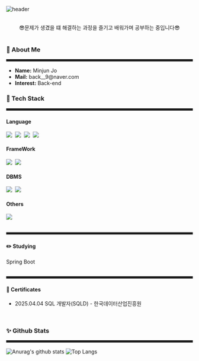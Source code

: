 <!--
**JoM1njun/JoM1njun** is a ✨ _special_ ✨ repository because its `README.md` (this file) appears on your GitHub profile.

Here are some ideas to get you started:

- 🔭 I’m currently working on ...
- 🌱 I’m currently learning ...
- 👯 I’m looking to collaborate on ...
- 🤔 I’m looking for help with ...
- 💬 Ask me about ...
- 📫 How to reach me: ...
- 😄 Pronouns: ...
- ⚡ Fun fact: ...
-->

![header](https://capsule-render.vercel.app/api?type=venom&text=Minjun's%20Github&color=gradient)

<br>
<div align="center"> 😎문제가 생겼을 떄 해결하는 과정을 즐기고 배워가며 공부하는 중입니다😎 </div>
<br>
<!-- 나에 대한 내용 -->
<h3>💬 About Me</h3>
<hr style="border-bottom: 2px solid #ffffff; padding-bottom: 5px;">
<ul>
  <li><strong>Name:</strong> Minjun Jo</li>
  <li><strong>Mail:</strong> back__9@naver.com</li>
  <li><strong>Interest:</strong> Back-end</li>
</ul>

<!--내용 부분-->
<h3>🔧 Tech Stack</h3>
<hr style="border-bottom: 2px solid #ffffff; padding-bottom: 5px;">
<h4> Language </h4>
<div>
  <img src="https://img.shields.io/badge/Java-20232a.svg?style=for-the-badge&logo=java&logoColor=61DAFB" />&nbsp
  <img src="https://img.shields.io/badge/HTML5-E34F26?style=for-the-badge&logo=html5&logoColor=FFFFFF" />&nbsp
  <img src="https://img.shields.io/badge/CSS3-FFFFFF.svg?style=for-the-badge&logo=css3&logoColor=1572B6" />&nbsp
  <img src="https://img.shields.io/badge/JavaScript-4d77cf.svg?style=for-the-badge&logo=javascript&logoColor=F7DF1E" />&nbsp
</div>

<h4> FrameWork </h4>
<div>
  <img src="https://img.shields.io/badge/Express.js-000000.svg?style=for-the-badge&logo=express&logoColor=FFFFFF" />&nbsp
  <img src="https://img.shields.io/badge/Spring Boot-6DB33F.svg?style=for-the-badge&logo=springboot&logoColor=FFFFFF" />&nbsp
</div>

<h4> DBMS </h4>
<div>
  <img src="https://img.shields.io/badge/MySQL-4479A1?style=for-the-badge&logo=mysql&logoColor=FF9E0F" />&nbsp
  <img src="https://img.shields.io/badge/PostgreSQL-41454A?style=for-the-badge&logo=postgresql&logoColor=4169E1" />&nbsp
</div>

<h4> Others </h4>
<div>
  <img src="https://img.shields.io/badge/Node.js-5FA04E.svg?style=for-the-badge&logo=node.js&logoColor=FFFFFF" />&nbsp
</div>
<br> 
<hr style="border-bottom: 2px solid #ffffff; padding-bottom: 5px;">

<h4> ✏️ Studying </h4>
  <div> Spring Boot </div>
<br>
<hr style="border-bottom: 2px solid #ffffff; padding-bottom: 5px;">

<h4> 📜 Certificates </h4>
<ul>
  <li> 2025.04.04 SQL 개발자(SQLD) - 한국데이터산업진흥원</li>
</ul>
<br> 

<h3>✨ Github Stats</h3>
<hr style="border-bottom: 2px solid #ffffff; padding-bottom: 5px;">

![Anurag's github stats](https://github-readme-stats.vercel.app/api?username=JoM1njun&show_icons=true&theme=tokyonight)
![Top Langs](https://github-readme-stats.vercel.app/api/top-langs/?username=JoM1njun&layout=compact&theme=tokyonight)
